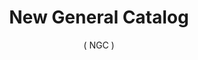 ---
# Feel free to add content and custom Front Matter to this file.
# To modify the layout, see https://jekyllrb.com/docs/themes/#overriding-theme-defaults
layout: archive-posts-tiled
title: "New General Catalog"
subtitle: "( NGC )"
permalink: /ngc
slug: ngc
category: ngc
sort: 'ngc'
group: 'ngc'
prefix: 'NGC '
---